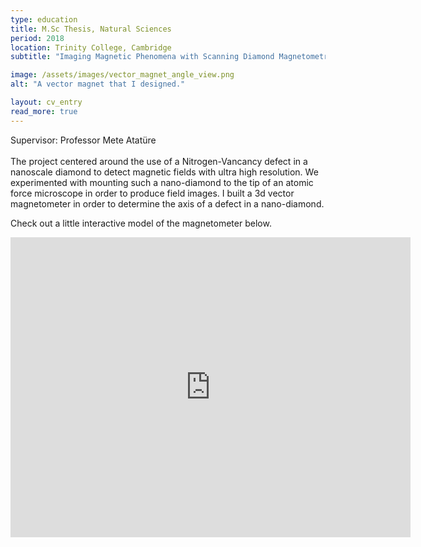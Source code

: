 ```yaml
---
type: education
title: M.Sc Thesis, Natural Sciences
period: 2018
location: Trinity College, Cambridge
subtitle: "Imaging Magnetic Phenomena with Scanning Diamond Magnetometry"

image: /assets/images/vector_magnet_angle_view.png
alt: "A vector magnet that I designed."

layout: cv_entry
read_more: true
---
```


Supervisor: Professor Mete Atatüre<br>
<br>
The project centered around the use of a Nitrogen-Vancancy defect in a nanoscale diamond to detect magnetic fields with ultra high resolution. We experimented with mounting such a nano-diamond to the tip of an atomic force microscope in order to produce field images. I built a 3d vector magnetometer in order to determine the axis of a defect in a nano-diamond.

Check out a little interactive model of the magnetometer below.

<iframe src="https://myhub.autodesk360.com/ue2a56e59/shares/public/SH7f1edQT22b515c761efc56dd943429df14?mode=embed" width="640" height="480" allowfullscreen="true" webkitallowfullscreen="true" mozallowfullscreen="true"  frameborder="0"></iframe>
